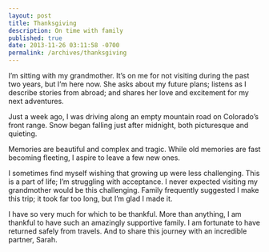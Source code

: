 ```yaml
---
layout: post
title: Thanksgiving
description: On time with family
published: true
date: 2013-11-26 03:11:58 -0700
permalink: /archives/thanksgiving
---
```

I’m sitting with my grandmother. It’s on me for not visiting during the past two years, but I’m here now. She asks about my future plans; listens as I describe stories from abroad; and shares her love and excitement for my next adventures.

Just a week ago, I was driving along an empty mountain road on Colorado’s front range. Snow began falling just after midnight, both picturesque and quieting.

Memories are beautiful and complex and tragic. While old memories are fast becoming fleeting, I aspire to leave a few new ones.

I sometimes find myself wishing that growing up were less challenging. This is a part of life; I’m struggling with acceptance. I never expected visiting my grandmother would be this challenging. Family frequently suggested I make this trip; it took far too long, but I’m glad I made it.

I have so very much for which to be thankful. More than anything, I am thankful to have such an amazingly supportive family. I am fortunate to have returned safely from travels. And to share this journey with an incredible partner, Sarah.